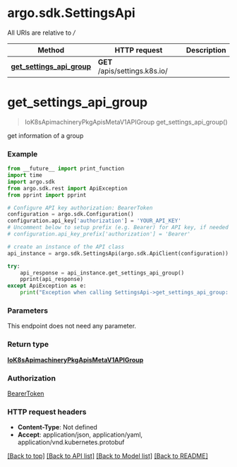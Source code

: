 # argo.sdk.SettingsApi

All URIs are relative to */*

Method | HTTP request | Description
------------- | ------------- | -------------
[**get_settings_api_group**](SettingsApi.md#get_settings_api_group) | **GET** /apis/settings.k8s.io/ | 

# **get_settings_api_group**
> IoK8sApimachineryPkgApisMetaV1APIGroup get_settings_api_group()



get information of a group

### Example
```python
from __future__ import print_function
import time
import argo.sdk
from argo.sdk.rest import ApiException
from pprint import pprint

# Configure API key authorization: BearerToken
configuration = argo.sdk.Configuration()
configuration.api_key['authorization'] = 'YOUR_API_KEY'
# Uncomment below to setup prefix (e.g. Bearer) for API key, if needed
# configuration.api_key_prefix['authorization'] = 'Bearer'

# create an instance of the API class
api_instance = argo.sdk.SettingsApi(argo.sdk.ApiClient(configuration))

try:
    api_response = api_instance.get_settings_api_group()
    pprint(api_response)
except ApiException as e:
    print("Exception when calling SettingsApi->get_settings_api_group: %s\n" % e)
```

### Parameters
This endpoint does not need any parameter.

### Return type

[**IoK8sApimachineryPkgApisMetaV1APIGroup**](IoK8sApimachineryPkgApisMetaV1APIGroup.md)

### Authorization

[BearerToken](../README.md#BearerToken)

### HTTP request headers

 - **Content-Type**: Not defined
 - **Accept**: application/json, application/yaml, application/vnd.kubernetes.protobuf

[[Back to top]](#) [[Back to API list]](../README.md#documentation-for-api-endpoints) [[Back to Model list]](../README.md#documentation-for-models) [[Back to README]](../README.md)

